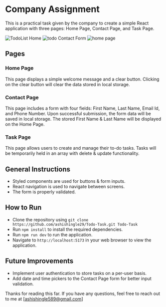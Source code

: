 
# Company Assignment

This is a practical task given by the company to create a simple React application with three pages: Home Page, Contact Page, and Task Page.

![TodoList Home](https://user-images.githubusercontent.com/92534028/232636536-a7bd0956-e840-454c-9171-22362a220b06.png)
 ![todo Contact Form](https://user-images.githubusercontent.com/92534028/232636552-13e6dc4b-02e7-4a60-987f-9daf77604368.png)
![home page](https://user-images.githubusercontent.com/92534028/232636687-9e26b03d-4c09-44a8-9ffe-0751e28bda2f.png)


## Pages

### Home Page

This page displays a simple welcome message and a clear button. Clicking on the clear button will clear the data stored in local storage.

### Contact Page

This page includes a form with four fields: First Name, Last Name, Email Id, and Phone Number. Upon successful submission, the form data will be saved in local storage. The stored First Name & Last Name will be displayed on the Home Page.

### Task Page

This page allows users to create and manage their to-do tasks. Tasks will be temporarily held in an array with delete & update functionality.

## General Instructions

- Styled components are used for buttons & form inputs.
- React navigation is used to navigate between screens.
- The form is properly validated.

## How to Run

- Clone the repository using `git clone https://github.com/ashishingle29/Todo-Task.git Todo-Task`
- Run `npm install` to install the required dependencies.
- Run `npm run dev` to run the application.
- Navigate to `http://localhost:5173` in your web browser to view the application.

## Future Improvements

- Implement user authentication to store tasks on a per-user basis.
- Add date and time pickers to the Contact Page form for better input validation.

Thanks for reading this far. If you have any questions, feel free to reach out to me at [ashishingle589@gmail.com]
